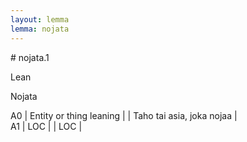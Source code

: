 ```yaml
---
layout: lemma
lemma: nojata
---
```


<div class="sense">
# <span class="sensename">nojata.1</span>

<span class="description">Lean</span>

<span class="description">Nojata</span>

A0 | Entity or thing leaning |   | Taho tai asia, joka nojaa |  
A1 | LOC |   | LOC |  

</div>


